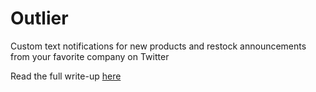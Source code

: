 # Outlier
Custom text notifications for new products and restock announcements from your favorite company on Twitter

Read the full write-up [here](http://cya.nyc/2016/07/hole-in-my-wallet/)
